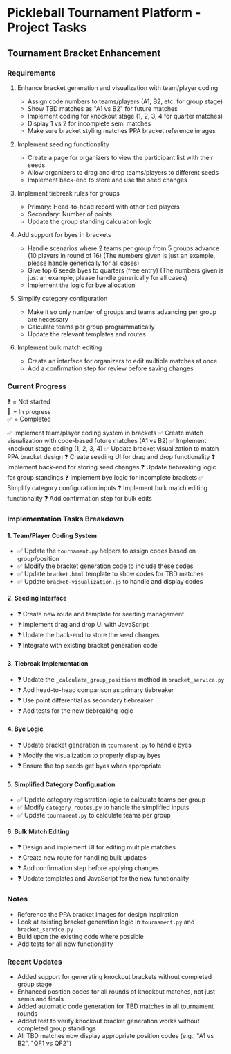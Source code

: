 # Pickleball Tournament Platform - Project Tasks

## Tournament Bracket Enhancement

### Requirements

1. Enhance bracket generation and visualization with team/player coding
   - Assign code numbers to teams/players (A1, B2, etc. for group stage)
   - Show TBD matches as "A1 vs B2" for future matches
   - Implement coding for knockout stage (1, 2, 3, 4 for quarter matches)
   - Display 1 vs 2 for incomplete semi matches
   - Make sure bracket styling matches PPA bracket reference images

2. Implement seeding functionality
   - Create a page for organizers to view the participant list with their seeds
   - Allow organizers to drag and drop teams/players to different seeds
   - Implement back-end to store and use the seed changes

3. Implement tiebreak rules for groups
   - Primary: Head-to-head record with other tied players
   - Secondary: Number of points
   - Update the group standing calculation logic

4. Add support for byes in brackets
   - Handle scenarios where 2 teams per group from 5 groups advance (10 players in round of 16) (The numbers given is just an example, please handle generically for all cases)
   - Give top 6 seeds byes to quarters (free entry) (The numbers given is just an example, please handle generically for all cases)
   - Implement the logic for bye allocation

5. Simplify category configuration
   - Make it so only number of groups and teams advancing per group are necessary
   - Calculate teams per group programmatically
   - Update the relevant templates and routes

6. Implement bulk match editing
   - Create an interface for organizers to edit multiple matches at once
   - Add a confirmation step for review before saving changes

### Current Progress

❓ = Not started  
🔄 = In progress  
✅ = Completed

✅ Implement team/player coding system in brackets
✅ Create match visualization with code-based future matches (A1 vs B2)
✅ Implement knockout stage coding (1, 2, 3, 4)
✅ Update bracket visualization to match PPA bracket design
❓ Create seeding UI for drag and drop functionality
❓ Implement back-end for storing seed changes
❓ Update tiebreaking logic for group standings
❓ Implement bye logic for incomplete brackets
✅ Simplify category configuration inputs
❓ Implement bulk match editing functionality
❓ Add confirmation step for bulk edits

### Implementation Tasks Breakdown

#### 1. Team/Player Coding System

- ✅ Update the `tournament.py` helpers to assign codes based on group/position
- ✅ Modify the bracket generation code to include these codes
- ✅ Update `bracket.html` template to show codes for TBD matches
- ✅ Update `bracket-visualization.js` to handle and display codes

#### 2. Seeding Interface

- ❓ Create new route and template for seeding management
- ❓ Implement drag and drop UI with JavaScript
- ❓ Update the back-end to store the seed changes
- ❓ Integrate with existing bracket generation code

#### 3. Tiebreak Implementation

- ❓ Update the `_calculate_group_positions` method in `bracket_service.py`
- ❓ Add head-to-head comparison as primary tiebreaker
- ❓ Use point differential as secondary tiebreaker
- ❓ Add tests for the new tiebreaking logic

#### 4. Bye Logic

- ❓ Update bracket generation in `tournament.py` to handle byes
- ❓ Modify the visualization to properly display byes
- ❓ Ensure the top seeds get byes when appropriate

#### 5. Simplified Category Configuration

- ✅ Update category registration logic to calculate teams per group
- ✅ Modify `category_routes.py` to handle the simplified inputs
- ✅ Update `tournament.py` to calculate teams per group

#### 6. Bulk Match Editing

- ❓ Design and implement UI for editing multiple matches
- ❓ Create new route for handling bulk updates
- ❓ Add confirmation step before applying changes
- ❓ Update templates and JavaScript for the new functionality

### Notes

- Reference the PPA bracket images for design inspiration
- Look at existing bracket generation logic in `tournament.py` and `bracket_service.py`
- Build upon the existing code where possible
- Add tests for all new functionality

### Recent Updates

- Added support for generating knockout brackets without completed group stage
- Enhanced position codes for all rounds of knockout matches, not just semis and finals
- Added automatic code generation for TBD matches in all tournament rounds
- Added test to verify knockout bracket generation works without completed group standings
- All TBD matches now display appropriate position codes (e.g., "A1 vs B2", "QF1 vs QF2")
